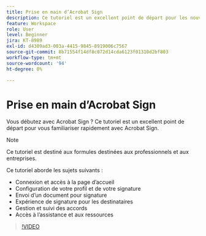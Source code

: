 ```yaml
---
title: Prise en main d’Acrobat Sign
description: Ce tutoriel est un excellent point de départ pour les nouveaux utilisateurs d’Acrobat Sign
feature: Workspace
role: User
level: Beginner
jira: KT-8989
exl-id: d4309ad3-003a-4415-9845-8919006c7567
source-git-commit: 8b71554f14df8c072d14cda6123f01310d2bf803
workflow-type: tm+mt
source-wordcount: '94'
ht-degree: 0%

---
```


# Prise en main d’Acrobat Sign

Vous débutez avec Acrobat Sign ? Ce tutoriel est un excellent point de départ pour vous familiariser rapidement avec Acrobat Sign.

>[!NOTE]
>
>Ce tutoriel est destiné aux formules destinées aux professionnels et aux entreprises.

Ce tutoriel aborde les sujets suivants :

* Connexion et accès à la page d’accueil
* Configuration de votre profil et de votre signature
* Envoi d’un document pour signature
* Expérience de signature pour les destinataires
* Gestion et suivi des accords
* Accès à l’assistance et aux ressources

>[!VIDEO](https://video.tv.adobe.com/v/3454385?quality=12&learn=on&hidetitle=true&captions=fre_fr)
